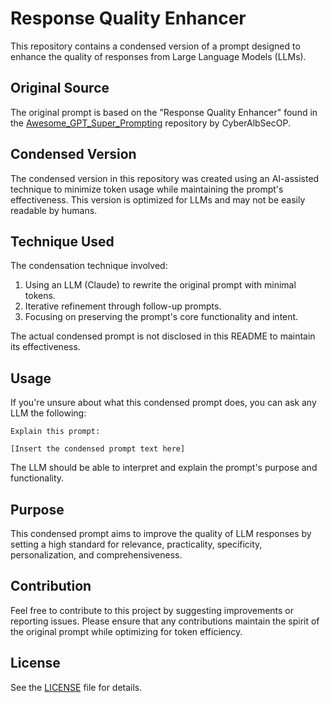 # Response Quality Enhancer

This repository contains a condensed version of a prompt designed to enhance the quality of responses from Large Language Models (LLMs).

## Original Source

The original prompt is based on the "Response Quality Enhancer" found in the [Awesome_GPT_Super_Prompting](https://github.com/CyberAlbSecOP/Awesome_GPT_Super_Prompting/blob/main/My%20Super%20Prompts/Response%20Quality%20Enhacer.md) repository by CyberAlbSecOP.

## Condensed Version

The condensed version in this repository was created using an AI-assisted technique to minimize token usage while maintaining the prompt's effectiveness. This version is optimized for LLMs and may not be easily readable by humans.

## Technique Used

The condensation technique involved:
1. Using an LLM (Claude) to rewrite the original prompt with minimal tokens.
2. Iterative refinement through follow-up prompts.
3. Focusing on preserving the prompt's core functionality and intent.

The actual condensed prompt is not disclosed in this README to maintain its effectiveness.

## Usage

If you're unsure about what this condensed prompt does, you can ask any LLM the following:

```
Explain this prompt:

[Insert the condensed prompt text here]
```

The LLM should be able to interpret and explain the prompt's purpose and functionality.

## Purpose

This condensed prompt aims to improve the quality of LLM responses by setting a high standard for relevance, practicality, specificity, personalization, and comprehensiveness.

## Contribution

Feel free to contribute to this project by suggesting improvements or reporting issues. Please ensure that any contributions maintain the spirit of the original prompt while optimizing for token efficiency.

## License

See the [LICENSE](LICENSE) file for details.
